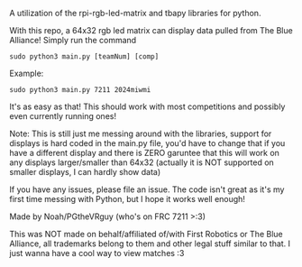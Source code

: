 A utilization of the rpi-rgb-led-matrix and tbapy libraries for python. 

With this repo, a 64x32 rgb led matrix can display data pulled from The Blue Alliance! Simply run the command
```
sudo python3 main.py [teamNum] [comp]
```

Example:
```
sudo python3 main.py 7211 2024miwmi
```

It's as easy as that! This should work with most competitions and possibly even currently running ones! 

Note: This is still just me messing around with the libraries, support for displays is hard coded in the main.py file, you'd have to change that if you have a different display and there is ZERO garuntee that this will work on any displays larger/smaller than 64x32 (actually it is NOT supported on smaller displays, I can hardly show data)


If you have any issues, please file an issue. The code isn't great as it's my first time messing with Python, but I hope it works well enough!


Made by Noah/PGtheVRguy (who's on FRC 7211 >:3)



This was NOT made on behalf/affiliated of/with First Robotics or The Blue Alliance, all trademarks belong to them and other legal stuff similar to that. I just wanna have a cool way to view matches :3
